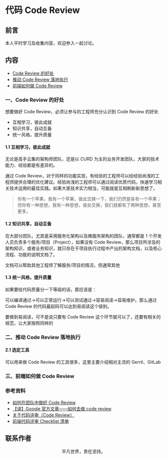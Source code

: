 # 代码 Code Review

## 前言

本人平时学习及收集内容，欢迎参入一起讨论。

## 内容

- [Code Review 的好处](#一、code-review-的好处)
- [推动 Code Review 落地执行](#二、推动-code-review-落地执行)
- [前端如何做 Code Review](#三、前端如何做-code-review)

### 一、Code Review 的好处

想要做好 Code Review，必须让参与的工程师充分认识到 Code Review 的好处

- 互相学习，彼此成就
- 知识共享，自动互备
- 统一风格，提升质量

#### 1.1 互相学习，彼此成就

无论是高手云集的架构师团队，还是以 CURD 为主的业务开发团队，大家的技术能力、经验都是有差异的。

通过 Code Review，对于同样的功能实现，有经验的工程师可以给经验尚浅的工程师提供合理的优化建议。经验尚浅的工程师可以通过阅读优质代码，快速学习相关技术运用的最佳实践。如果大家技术实力相当，可能就是互相刷新新思想了。

> 你有一个苹果，我有一个苹果，彼此交换一下，我们仍然是各有一个苹果；但你有一种思想，我有一种思想，彼此交换，我们就都有了两种思想，甚至更多。

#### 1.2 知识共享，自动互备

在大部分团队，尤其是采用服务化架构以及微服务架构的团队，通常都是 1 个开发人员负责多个服务/项目（Project），如果没有 Code Review，那么项目所涉及的架构知识，或者业务知识，就只存在于项目执行过程中产出的架构文档，以及核心流程、功能的说明文档了。

文档可以帮助其他工程师了解服务/项目的情况，但通常其他

#### 1.3 统一风格，提升质量

如果要给代码质量分一下等级的话，那应该是：

可以编译通过->可以正常运行->可以测试通过->容易阅读->容易维护。那么通过 Code Review 的代码最起码可以达到易阅读这个级别。

要做到易阅读，可不是说只要有 Code Review 这个环节就可以了，还要有相关的规范，让大家按照同样的

### 二、推动 Code Review 落地执行

#### 2.1 选定工具

可以用来做 Code Review 的工具很多，这里主要介绍相对主流的 Gerrit、GitLab

### 三、前端如何做 Code Review

### 参考资料

- [如何在团队中做好 Code Review](https://www.cnblogs.com/ken-io/p/how-to-do-code-review-in-a-team.html)
- [【译】Google 官方文章——如何去做 code review](https://juejin.im/post/5d80c27cf265da03e61b45c7)
- [关于代码评审（Code Review）](https://mp.weixin.qq.com/s/2Fpqlhl2XLuk7dFXCPUD-A)
- [前端代码评审 Checklist 清单](https://github.com/fengshi123/blog/issues/1)

## 联系作者

<div align="center">
    <p>
        平凡世界，贵在坚持。
    </p>
    <img :src="$withBase('/about/contact.png')" />
</div>
